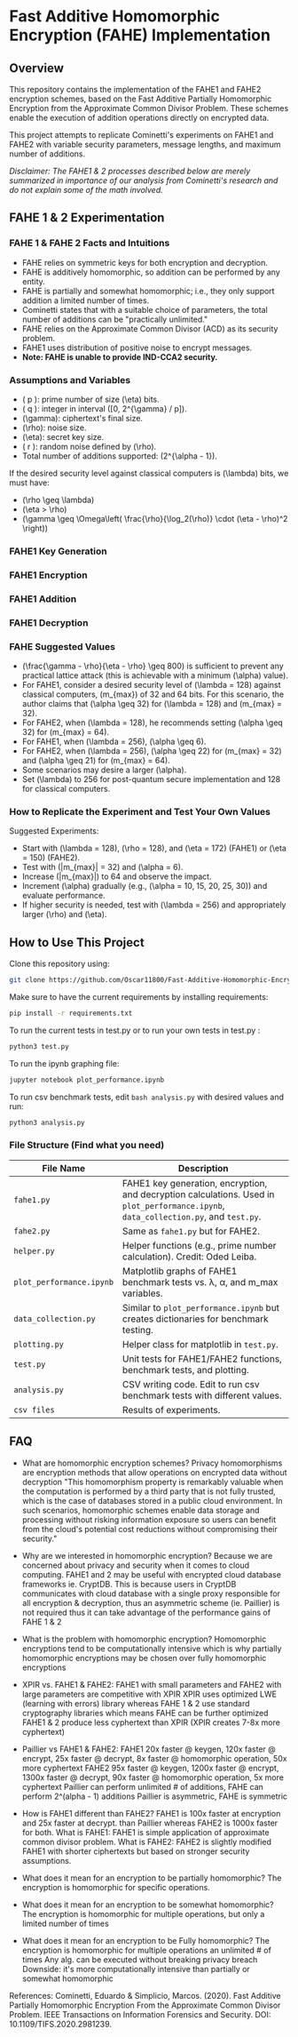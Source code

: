 # Fast Additive Homomorphic Encryption (FAHE) Implementation

## Overview
This repository contains the implementation of the FAHE1 and FAHE2 encryption schemes, based on the Fast Additive Partially Homomorphic Encryption from the Approximate Common Divisor Problem. These schemes enable the execution of addition operations directly on encrypted data.

This project attempts to replicate Cominetti's experiments on FAHE1 and FAHE2 with variable security parameters, message lengths, and maximum number of additions.

*Disclaimer: The FAHE1 & 2 processes described below are merely summarized in importance of our analysis from Cominetti's research and do not explain some of the math involved.*

## FAHE 1 & 2 Experimentation
### FAHE 1 & FAHE 2 Facts and Intuitions
- FAHE relies on symmetric keys for both encryption and decryption.
- FAHE is additively homomorphic, so addition can be performed by any entity.
- FAHE is partially and somewhat homomorphic; i.e., they only support addition a limited number of times.
- Cominetti states that with a suitable choice of parameters, the total number of additions can be "practically unlimited."
- FAHE relies on the Approximate Common Divisor (ACD) as its security problem.
- FAHE1 uses distribution of positive noise to encrypt messages.
- **Note: FAHE is unable to provide IND-CCA2 security.**

### Assumptions and Variables
- \( p \): prime number of size \(\eta\) bits.
- \( q \): integer in interval \([0, 2^{\gamma} / p]\).
- \(\gamma\): ciphertext's final size.
- \(\rho\): noise size.
- \(\eta\): secret key size.
- \( r \): random noise defined by \(\rho\).
- Total number of additions supported: \(2^{\alpha - 1}\).

If the desired security level against classical computers is \(\lambda\) bits, we must have:
- \(\rho \geq \lambda\)
- \(\eta > \rho\)
- \(\gamma \geq \Omega\left( \frac{\rho}{\log_2(\rho)} \cdot (\eta - \rho)^2 \right)\)

### FAHE1 Key Generation

### FAHE1 Encryption

### FAHE1 Addition

### FAHE1 Decryption

### FAHE Suggested Values
- \(\frac{\gamma - \rho}{\eta - \rho} \geq 800\) is sufficient to prevent any practical lattice attack (this is achievable with a minimum \(\alpha\) value).
- For FAHE1, consider a desired security level of \(\lambda = 128\) against classical computers, \(m_{max}\) of 32 and 64 bits. For this scenario, the author claims that \(\alpha \geq 32\) for \(\lambda = 128\) and \(m_{max} = 32\).
- For FAHE2, when \(\lambda = 128\), he recommends setting \(\alpha \geq 32\) for \(m_{max} = 64\).
- For FAHE1, when \(\lambda = 256\), \(\alpha \geq 6\).
- For FAHE2, when \(\lambda = 256\), \(\alpha \geq 22\) for \(m_{max} = 32\) and \(\alpha \geq 21\) for \(m_{max} = 64\).
- Some scenarios may desire a larger \(\alpha\).
- Set \(\lambda\) to 256 for post-quantum secure implementation and 128 for classical computers.

### How to Replicate the Experiment and Test Your Own Values
Suggested Experiments:
- Start with \(\lambda = 128\), \(\rho = 128\), and \(\eta = 172\) (FAHE1) or \(\eta = 150\) (FAHE2).
- Test with \(|m_{max}| = 32\) and \(\alpha = 6\).
- Increase \(|m_{max}|\) to 64 and observe the impact.
- Increment \(\alpha\) gradually (e.g., \(\alpha = 10, 15, 20, 25, 30\)) and evaluate performance.
- If higher security is needed, test with \(\lambda = 256\) and appropriately larger \(\rho\) and \(\eta\).

## How to Use This Project
Clone this repository using:
```bash
git clone https://github.com/Oscar11800/Fast-Additive-Homomorphic-Encryption.git
```

Make sure to have the current requirements by installing requirements: 
```bash
pip install -r requirements.txt
```

To run the current tests in test.py or to run your own tests in test.py :
```bash
python3 test.py
```
To run the ipynb graphing file:
```bash
jupyter notebook plot_performance.ipynb
```

To run csv benchmark tests, edit ```bash analysis.py``` with desired values and run:
```bash
python3 analysis.py
```

### File Structure (Find what you need)
| File Name           | Description                                                                                                                               |
| ------------------- | ----------------------------------------------------------------------------------------------------------------------------------------- |
| `fahe1.py`          | FAHE1 key generation, encryption, and decryption calculations. Used in `plot_performance.ipynb`, `data_collection.py`, and `test.py`.     |
| `fahe2.py`          | Same as `fahe1.py` but for FAHE2.                                                                                                          |
| `helper.py`         | Helper functions (e.g., prime number calculation). Credit: Oded Leiba.                                                                     |
| `plot_performance.ipynb` | Matplotlib graphs of FAHE1 benchmark tests vs. λ, α, and m_max variables.                                                              |
| `data_collection.py` | Similar to `plot_performance.ipynb` but creates dictionaries for benchmark testing.                                                       |
| `plotting.py`       | Helper class for matplotlib in `test.py`.                                                                                                 |
| `test.py`           | Unit tests for FAHE1/FAHE2 functions, benchmark tests, and plotting.                                                                      |
| `analysis.py`       | CSV writing code. Edit to run csv benchmark tests with different values.                                                                 |
| `csv files`         | Results of experiments.           

## FAQ
- What are homomorphic encryption schemes? Privacy homomorphisms are encryption methods that allow operations on encrypted data without decryption
	"This homomorphism property is remarkably valuable when the computation is performed by a third party that 
	is not fully trusted, which is the case of databases stored in a public cloud environment. In such scenarios,
	homomorphic schemes enable data storage and processing without risking information exposure so users can 
	benefit from the cloud's potential cost reductions without compromising their security."

- Why are we interested in homomorphic encryption? Because we are concerned about privacy and security when it comes 
	to cloud computing. FAHE1 and 2 may be useful with encrypted cloud database frameworks ie. CryptDB. This is because users in CryptDB communicates with cloud database with a single proxy responsible for all encryption & decryption, thus an asymmetric scheme (ie. Paillier) is not required
thus it can take advantage of the performance gains of FAHE 1 & 2

- What is the problem with homomorphic encryption? Homomorphic encryptions tend to be computationally intensive which is why partially homomorphic encryptions may be chosen over fully homomorphic encryptions

- XPIR vs. FAHE1 & FAHE2:
	FAHE1 with small parameters and FAHE2 with large parameters are competitive with XPIR
	XPIR uses optimized LWE (learning with errors) library whereas FAHE 1 & 2 use standard cryptography libraries which means FAHE can be further optimized
	FAHE1 & 2 produce less cyphertext than XPIR (XPIR creates 7-8x more cyphertext)

- Paillier vs FAHE1 & FAHE2:
	FAHE1 20x faster @ keygen, 120x faster @ encrypt, 25x faster @ decrypt, 8x faster @ homomorphic operation, 50x more cyphertext 
	FAHE2 95x faster @ keygen, 1200x faster @ encrypt, 1300x faster @ decrypt, 90x faster @ homomorphic operation, 5x more cyphertext
	Paillier can perform unlimited # of additions, FAHE can perform 2^(alpha - 1) additions
	Paillier is asymmetric, FAHE is symmetric

- How is FAHE1 different than FAHE2?
	FAHE1 is 100x faster at encryption and 25x faster at decrypt. than Paillier whereas FAHE2 is 1000x faster for both.
	What is FAHE1: FAHE1 is simple application of approximate common divisor problem.
	What is FAHE2: FAHE2 is slightly modified FAHE1 with shorter ciphertexts but based on stronger security assumptions.

- What does it mean for an encryption to be partially homomorphic? The encryption is homomorphic for specific operations.

- What does it mean for an encryption to be somewhat homomorphic? The encryption is homomorphic for multiple operations, but only a limited number of times

- What does it mean for an encryption to be Fully homomorphic?
	The encryption is homomorphic for multiple operations an unlimited # of times
	Any alg. can be executed without breaking privacy breach
	Downside: it's more computationally intensive than partially or somewhat homomorphic

References:
Cominetti, Eduardo & Simplicio, Marcos. (2020). Fast Additive Partially Homomorphic Encryption From the Approximate Common Divisor Problem. IEEE Transactions on Information Forensics and Security. DOI: 10.1109/TIFS.2020.2981239.
